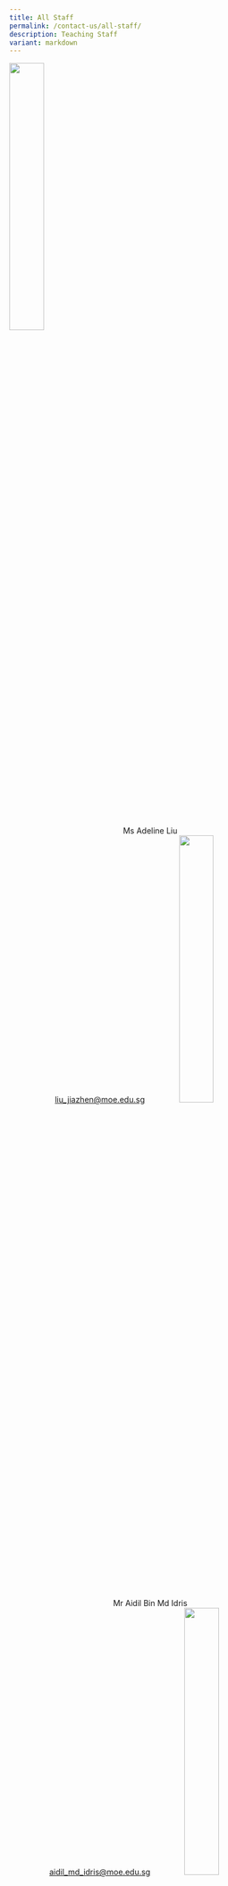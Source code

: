 ```yaml
---
title: All Staff
permalink: /contact-us/all-staff/
description: Teaching Staff
variant: markdown
---
```

<img style="width:35%" src="/images/Ms%20Liu%20Jiazhen%20Adeline.jpg">
<center>Ms Adeline Liu  <br>
	<a href="liu_jiazhen@moe.edu.sg">liu_jiazhen@moe.edu.sg</a> 
	
<img style="width:35%" src="/images/Mr%20Aidil%20Bin%20Md%20Idris.jpeg">
<center>Mr Aidil Bin Md Idris <br>
	<a href="aidil_md_idris@moe.edu.sg">aidil_md_idris@moe.edu.sg</a> 
 
	
<img style="width:35%" src="/images/Alvin%20Tan.jpeg">
<center>Mr Alvin Tan Jia Jie <br>
	<a href="tan_jia_jie@moe.edu.sg">tan_jia_jie@moe.edu.sg</a> 

<img style="width:35%" src="/images/mr%20chan%20bin%20chuan.jpeg">

Mr&nbsp;Chan Bin Chuan <br>
<a href="chan_bin_chuan@moe.edu.sg">chan_bin_chuan@moe.edu.sg</a> 	


<img style="width:35%" src="/images/Ms%20Chan%20Lay%20Leng.jpeg">

Ms Chan Lay Leng, Chloe<br>
		<a href="chan_lay_leng@moe.edu.sg">chan_lay_leng@moe.edu.sg</a> 
	
<img style="width:35%" src="/images/Mr%20Chan%20Siew%20Kwai.jpeg">

Mr Chan Siew Kwai  <br>
	<a href="chan_siew_kwai@moe.edu.sg">chan_siew_kwai@moe.edu.sg</a> 


<img style="width:35%" src="/images/Mdm%20Chen%20Liping.jpeg">

Mdm Chen Liping <br>
	<a href="chen_liping@moe.edu.sg">chen_liping@moe.edu.sg</a> 


<img style="width:35%" src="/images/Mrs%20Cheong%20Poh%20Suan.jpeg">
Mrs Cheong Poh Suan <br>
<a href="soh_poh_suan@moe.edu.sg">soh_poh_suan@moe.edu.sg</a> 


<img style="width:35%" src="/images/Mr%20Chia%20Chun%20Keong.jpeg">

Mr Chia Chun Keong  <br>
	<a href="chia_chun_keongn@moe.edu.sg">chia_chun_keongn@moe.edu.sg</a> 


<img style="width:35%" src="/images/Mr%20Chidambaram%20Saravanan.jpeg">
Mr Chidambaram Saravanan <br>
		<a href="chidambaram_saravanan@moe.edu.sg">chidambaram_saravanann@moe.edu.sg</a> 


<img style="width:35%" src="/images/Mrs%20Chin%20Leong%20Hwai%20Ee%20Stella.jpeg">

Mrs Chin-Leong Hwai Ee, Stella <br>
	<a href="leong_hwai_ee_stella@moe.edu.sg">leong_hwai_ee_stella@moe.edu.sg</a> 


<img style="width:35%" src="/images/mr%20chng%20chia%20yii.jpeg">
Mr&nbsp;Chng Chia Yi    <br>
	<a href="chng_chia_yi@moe.edu.sg">chng_chia_yi@moe.edu.sg</a> 

	
	
<img style="width:35%" src="/images/ChuaKengYeow1.jpg">

Mr Chua Keng Yeow   <br>
<a href="chua_keng_yeow@moe.edu.sg">chua_keng_yeow@moe.edu.sg</a> 


<img style="width:35%" src="/images/Mrs%20Chua%20Teng%20May%20Hwee%20Teresa.jpeg">
Mrs Chua-Teng May Hwee Teresa<br>
<a href="teng_may_hwee_teresa@moe.edu.sg">teng_may_hwee_teresa@moe.edu.sg</a> 	

<img style="width:35%" src="/images/ms%20sandy%20ee.jpeg">
Ms Ee Wen Lin, Sandy <br>
<a href="ee_wen_lin_sandy@moe.edu.sg">ee_wen_lin_sandy@moe.edu.sg</a> 	

<img style="width:35%" src="/images/Ms%20Eng%20Chia%20Lee.jpeg">
Ms Eng Chia Lee   <br>
<a href="eng_chia_lee@moe.edu.sg">eng_chia_lee@moe.edu.sg</a> 	


<img style="width:35%" src="/images/mr%20ethan%20tan.jpeg">
	Mr Ethan Tan  <br>
<a href="[ethan_tan@moe.edu.sg">[ethan_tan@moe.edu.sg</a> 	

	
<img style="width:35%" src="/images/FuRong2.jpg">
Ms Fu Rong   <br>
<a href="fu_rong@moe.edu.sg">fu_rong@moe.edu.sg</a> 	

	
<img style="width:35%" src="/images/Ms%20Hamizah%20Begum%20Bte%20Md%20Hanif.jpeg">

Ms Hamizah Begum Bte Md Hanif <br>
<a href="hamizah_begum_mohd_hanif@moe.edu.sg">hamizah_begum_mohd_hanif@moe.edu.sg</a> 		


<img style="width:35%" src="/images/Ms%20He%20Meiyu.jpeg">

Ms He Meiyu  <br>
<a href="[he_meiyu@moe.edu.sg">he_meiyu@moe.edu.sg</a> 		

<img style="width:35%" src="/images/Ms%20Heng%20Hui%20Zhen.jpeg">
Ms Heng Hui Zhen    <br>
<a href="[heng_hui_zhen@moe.edu.sg">heng_hui_zhen@moe.edu.sg</a> 			


<img style="width:35%" src="/images/Ms%20Ho%20Xiu%20Hui,%20Tessa.jpg">
Ms Ho Xiu Hui Tessa   <br>
<a href="[ho_xiu_hui_tess@moe.edu.sg">ho_xiu_hui_tess@moe.edu.sg</a> 			


<img style="width:35%" src="/images/ms%20joyner%20tay%20kai%20ling.jpeg">
Ms&nbsp;Joyner Tay     <br>
<a href="[tay_kai_ling_joyner@moe.edu.sg">tay_kai_ling_joyners@moe.edu.sg</a> 			

<img style="width:35%" src="/images/Mr%20Kamal%20Bin%20Yacob.jpeg">
Mr Kamal Bin Yacob <br>
<a href="[kamal_yacob@moe.edu.sg">kamal_yacob@moe.edu.sg</a> 			

		
<img style="width:35%" src="/images/karine.jpeg">
Mrs Karine Nai <br>
	<a href="nai_sok_khoon_karine@moe.edu.sg">nai_sok_khoon_karine@moe.edu.sg</a> 	
	
<img style="width:35%" src="/images/Mr%20Ke%20Kaijie%20Justin.jpeg">

Mr Ke Kaijie, Justin  <br>
	<a href="ke_kaijie_justin@moe.edu.sg">ke_kaijie_justin@moe.edu.sg</a> 

<img style="width:35%" src="/images/Kishan%20School%20Website.jpeg">
Mr&nbsp;Kishan Kannan  <br>
	<a href="kishan_kannan@moe.edu.sg">kishan_kannan@moe.edu.sg</a> 	


<img style="width:35%" src="/images/Doreen.png">
Ms&nbsp;Lau&nbsp;Ying&nbsp;Ying Doreen<br>
	<a href="lau_ying_ying_doreen@moe.edu.sg">lau_ying_ying_doreen@moe.edu.sg</a> 


<img style="width:35%" src="/images/Mrs%20Lehming%20Teo%20Shi%20Hui%20Rachel.jpeg">

Mrs Lehming-Teo Shi Hui, Rachel<br>
<a href="teo_shi_hui_racheln@moe.edu.sg">teo_shi_hui_rachel@moe.edu.sg</a> 

	
<img style="width:35%" src="/images/Ms%20Li%20Qianyi.jpeg">

Ms Li Qianyi <br>
<a href="li_qianyi@moe.edu.sg">li_qianyi@moe.edu.sg</a> 


<img style="width:35%" src="/images/Ms%20Lim%20Keng%20Woon%20Madeline.jpeg">
Ms Lim Keng Woon, Madeline <br>
	<a href="lim_keng_woon_madeline@moe.edu.sg">lim_keng_woon_madeline@moe.edu.sg</a> 


<img style="width:35%" src="/images/Mr%20Jeremy.jpeg">

Mr Lim Liangcai, Jeremy <br>
<a href="lim_liangcai_jeremy@moe.edu.sg">lim_liangcai_jeremy@moe.edu.sg</a> 

 
<img style="width:35%" src="/images/mrs%20ng%20lye%20sim.jpeg">
Mrs Lim Lye Sim  <br>
<a href="ng_lye_sim@moe.edu.sg">ng_lye_sim@moe.edu.sg</a>	
 

<img style="width:35%" src="/images/Mrs%20Lim%20Quek%20Chwee%20Tiang%20Linda.jpeg">
Mrs Lim-Quek Chwee Tiang, Linda <br>
	<a href="quek_chwee_tiang_linda@moe.edu.sg">quek_chwee_tiang_linda@moe.edu.sg</a>	


<img style="width:35%" src="/images/lohwanting.jpg">
Ms Loh Wan Ting <br>
<a href="loh_wan_ting@moe.edu.sg">loh_wan_ting@moe.edu.sg</a>	

	
<img style="width:35%" src="/images/Ms%20Low%20Li%20Qing.jpg">
Ms Low Liqing <br>
<a href="low_liqing@moe.edu.sg">low_liqing@moe.edu.sg</a>	


<img style="width:35%" src="/images/Mr%20Mohideeen%20Nizar.jpeg">
Mr Mohideen Nizar s/o Anwar <br>
<a href="mohideen_nizar_anwarg@moe.edu.sg">mohideen_nizar_anwarg@moe.edu.sg</a>		

 
 <img style="width:35%" src="/images/Mdm%20Mursalina.jpeg">
 Mdm Mursalina Bte Mohd Saim <br>
	<a href="mursalina_mohd_saimg@moe.edu.sg">mursalina_mohd_saim@moe.edu.sg</a>	


<img style="width:35%" src="/images/Mdm%20Natarajan%20Umarani%20(Teacher).jpg">

Ms Natarajan Umarani <br>
<a href="natarajan_umarani@moe.edu.sg">natarajan_umarani@moe.edu.sg</a>	


<img style="width:35%" src="/images/Mr%20Ng%20Loong%20Kin,%20Alvin.jpg">

Mr Ng Loong Kin, Alvin <br>
<a href="ng_loong_kin_alvin@moe.edu.sg">ng_loong_kin_alvin@moe.edu.sg</a>	

	
<img style="width:35%" src="/images/Mrs%20Peh%20Yeo%20Hwee%20Ching%20Magdelene.jpeg">
Mrs Peh-Yeo Hwee Ching Magdalene <br>
	<a href="yeo_hwee_ching_magdalene@moe.edu.sg">yeo_hwee_ching_magdalene@moe.edu.sg</a>	



<img style="width:35%" src="/images/Mdm%20Rajamanickam.jpeg">
Mdm Rajamanickam Renuka <br>
	<a href="[rajamanickam_renuka@moe.edu.sg">rajamanickam_renuka@moe.edu.sg</a> 			


<img style="width:35%" src="/images/Mdm%20Rashidah%20Kassim.jpeg">
Mdm Rashidah Kassim <br>
	<a href="rashidah_kassim@moe.edu.sg">rashidah_kassim@moe.edu.sg</a> 			


<img style="width:35%" src="/images/Mr%20Mohamed%20Ressal.jpeg">
Mr Mohamed Ressal Mohamed Raffi <br>
		<a href="mohamed_ressal_mohamed_raffi@moe.edu.sg">mohamed_ressal_mohamed_raffi@moe.edu.sg</a> 			


<img style="width:35%" src="/images/Mdm%20Rosezalina.jpeg">
Mdm Rosezalina Bte Asmoin <br>
<a href="rosezalina_asmoin@moe.edu.sg">rosezalina_asmoin@moe.edu.sg</a> 				

<img style="width:35%" src="/images/Mr%20See%20Gim%20Hwee%20(1).jpg">
Mr See Gim Hwee <br>
<a href="see_gim_hween@moe.edu.sg">see_gim_hwee@moe.edu.sg</a> 		


<img style="width:35%" src="/images/Ms%20Sia%20Gee%20Han.jpeg">
Ms Sia Gee Han, Karen <br>
	<a href="karen_sia_gee_han@moe.edu.sg">karen_sia_gee_han@moe.edu.sg</a> 		




<img style="width:35%" src="/images/Mdm%20Sheetal%20Sonawane.jpeg">

Ms Sheetal Sonawane <br>
	<a href="sheetal_madhukar_sonawane@moe.edu.sg">sheetal_madhukar_sonawane@moe.edu.sg</a> 		


<img style="width:35%" src="/images/Ms%20Sim%20Shin%20Jie.jpg">
Ms Sim Shin Jie <br>
	<a href="sim_shin_jiee@moe.edu.sg">sim_shin_jie@moe.edu.sg</a>


<img style="width:35%" src="/images/ms%20siti%20nurwati%20dalduri.jpeg">
Ms Siti Nurwati Dalduri <br>
<a href="siti_nurwati_dalduri@moe.edu.sg">siti_nurwati_dalduri@moe.edu.sg</a>


<img style="width:35%" src="/images/Ms%20Soon%20Si%20Lin%20Jocelyn%20(Teacher).png">

Ms Soon Si Lin Jocelyn <br>
		<a href="soon_si_lin_jocely@moe.edu.sg">soon_si_lin_jocely@moe.edu.sg</a>


<img style="width:35%" src="/images/Ms%20Sophia%20Ng%20Jia%20Ming.jpg">
Ms Sophia Ng <br>
	<a href="sophia_ng_jia_ming@moe.edu.sg">sophia_ng_jia_ming@moe.edu.sg</a>


<img style="width:35%" src="/images/Ms%20Sumitha.jpeg">
Mdm Sumitha Kirsnan <br>
		<a href="sumitha_kirsnan@moe.edu.sg">sumitha_kirsnan@moe.edu.sg</a>


<img style="width:35%" src="/images/Ms%20Syafiqah%20Binte%20Zaini.jpg">
Ms Syafiqah Binte Zaini <br>
		<a href="syafiqah_zainin@moe.edu.sg">syafiqah_zaini@moe.edu.sg</a>


<img style="width:35%" src="/images/Mr%20Tan%20Chor%20Seng.jpg">
Mr Tan Chor Seng <br>
		<a href="tan_chor_seng_a@moe.edu.sg">tan_chor_seng_a@moe.edu.sg</a>


<img style="width:35%" src="/images/Ms%20Joycelyn.jpeg">
Ms Tan E-Fung, Joycelyn <br>
		<a href="tan_e_fung_joycelyn@moe.edu.sg">tan_e_fung_joycelyn@moe.edu.sg</a>


<img style="width:35%" src="/images/Mr%20Peter.jpeg">
Mr Tan Eng Hoe, Peter <br>
		<a href="peter_tan_eng_hoe@moe.edu.sg">peter_tan_eng_hoe@moe.edu.sg</a>

<img style="width:35%" src="/images/Mr%20John.jpeg">
Mr Tan Hong Soong, John <br>
			<a href="tan_hong_soong@moe.edu.sg">tan_hong_soong@moe.edu.sg</a>


<img style="width:35%" src="/images/mr%20tan%20jit%20jin.jpeg">
Mr Tan Jit Jin <br>
	<a href="tan_jit_jin@moe.edu.sg">tan_jit_jin@moe.edu.sg</a>

<img style="width:35%" src="/images/ms%20tan%20kay%20shin.jpeg">
Mdm Tan Kay Shin <br>
		<a href="tan_kay_shin@moe.edu.sg">tan_kay_shin@moe.edu.sg</a>




<img style="width:35%" src="/images/Mr%20Tan%20Liang%20Hooi.jpeg">
Mr Tan Liang Hooi <br>
		<a href="ttan_liang_hooi@moe.edu.sg">tan_liang_hooi@moe.edu.sg</a>


<img style="width:35%" src="/images/kenneth.jpeg">
Mr Tan Ming Hon, Kenneth <br>
		<a href="tan_ming_ho@moe.edu.sg">tan_ming_ho@moe.edu.sg</a>

<img style="width:35%" src="/images/mr%20tan%20teck%20soon.jpeg">
Mr Tan Teck Soon <br>
		<a href="tan_teck_soon@moe.edu.sg">tan_teck_soon@moe.edu.sg</a>


<img style="width:35%" src="/images/Mr%20Tan%20Ser%20Yong.jpeg">
Mr Tan Ser Yong, Philip <br>
	<a href="tan_ser_yong_philipn@moe.edu.sg">tan_ser_yong_philip@moe.edu.sg</a>


<img style="width:35%" src="/images/Mrs%20Tan%20Wong%20Siew%20Har.jpeg">

Mrs Tan-Wong Siew Har, Winnie <br>
	<a href="wong_siew_har_winnie@moe.edu.sg">wong_siew_har_winnie@moe.edu.sg</a>


<img style="width:35%" src="/images/Mrs%20Tan%20Wen%20Yi.jpeg">
Mrs Tan Wen Yi <br>
	<a href="tan_wen_yi@moe.edu.sg">tan_wen_yi@moe.edu.sg</a>


<img style="width:35%" src="/images/Mrs%20Teng%20Tay%20Soo%20Chin.jpeg">
Mrs Teng-Tay Soo Chin, Emmeline <br>
	<a href="tay_soo_chin_emmeline@moe.edu.sg">tay_soo_chin_emmeline@moe.edu.sg</a>


<img style="width:35%" src="/images/teochaiyeow.jpeg">
Mr Teo Chai Yaw <br>
	<a href="teo_chai_yaw@moe.edu.sg">teo_chai_yaw@moe.edu.sg</a>


<img style="width:35%" src="/images/Ms%20Teo%20Wei%20Na.jpeg">
Ms Teo Wei Na <br>
	<a href="teo_wei_na@moe.edu.sg">teo_wei_na@moe.edu.sg</a>


<img style="width:35%" src="/images/mr%20thomas%20law%20choon%20ting.jpeg">

Mr Thomas Law <br>
	<a href="law_choon_ting_thomas@moe.edu.sg">law_choon_ting_thomas@moe.edu.sg</a>


<img style="width:35%" src="/images/Valane%20Passport%20Photo%202.jpeg">

Ms Tnee Li Ling, Valane <br>
	<a href="tnee_li_ling_valane@moe.edu.sg">tnee_li_ling_valane@moe.edu.sg</a>


<img style="width:35%" src="/images/tracy_tey.jpeg">
Ms Tracy Tey <br>
		<a href="tracy_tey_pin_pin@moe.edu.sg">tracy_tey_pin_pin@moe.edu.sg</a>


<img style="width:35%" src="/images/Ms%20Wee%20Ni%20Swen.jpg">
Ms Wee Ni Swen <br>
	<a href="wee_ni_swen@moe.edu.sg">wee_ni_swen@moe.edu.sg</a>


<img style="width:35%" src="/images/Ms%20Wee%20Yee%20Ing.jpg">
Ms Wee Yee Ing <br>
	<a href="wee_yee_ing@moe.edu.sg">wee_yee_ing@moe.edu.sg</a>


<img style="width:35%" src="/images/Mrs%20Wee%20Loh%20Wee%20Sin.jpeg">
Mrs Wee-Loh Wee Sin <br>
		<a href="loh_wee_sin@moe.edu.sg">loh_wee_sin@moe.edu.sg</a>
	
<img style="width:35%" src="/images/Ms%20Woong%20Choy%20Wan.jpeg">
Ms Woong Choy Wan <br>
	<a href="woong_choy_wan@moe.edu.sg">woong_choy_wan@moe.edu.sg</a>


<img style="width:35%" src="/images/Mr%20Andy.jpeg">
Mr Yap Jin Hua, Andy <br>
	<a href="yap_jin_hua_andy@moe.edu.sg">yap_jin_hua_andy@moe.edu.sg</a>


<img style="width:35%" src="/images/Mr%20Yong%20Teck%20Sin.jpg">
Mr Yong Teck Sin <br>
	<a href="tyong_teck_sin@moe.edu.sg">yong_teck_sinn@moe.edu.sg</a>

<img style="width:35%" src="/images/Mrs%20Yuen%20Lay%20Eng.jpeg">
Mrs Yuen Lay Eng <br>
	<a href="ang_lay_eng@moe.edu.sg">ang_lay_eng@moe.edu.sg</a>
	

<img style="width:35%" src="/images/zm2.jpg">
Mr Zhang Ming <br>
	<a href="zhang_ming@moe.edu.sg">zhang_ming@moe.edu.sg</a>
 
</center></center></center>